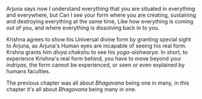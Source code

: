 Arjuna says now I understand everything that you are situated in everything and everywhere, but Can I see your form where you are creating, sustaining and destroying everything at the same time, Like how everything is coming out of you, and where everything is dissolving back in to you. 

Krishna agrees to show his Universal divine form by granting special sight to Arjuna, as Arjuna's Human eyes are incapable of seeing his real form. Krshna grants him *divya* *chakshu* to see his *yoga-aishwarya*. In short, to experience Krishna's real form behind, you have to move beyond your *indriyas*, the form cannot be experienced, or seen or even explained by humans faculties. 

The previous chapter was all about *Bhagavana* being one in many, in this chapter it's all about *Bhagavana* being many in one. 

